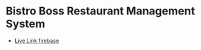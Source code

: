 # Bistro Boss Restaurant Management System


- [Live Link firebase](https://bistrobossrestaurant-b9b6d.web.app/) 
